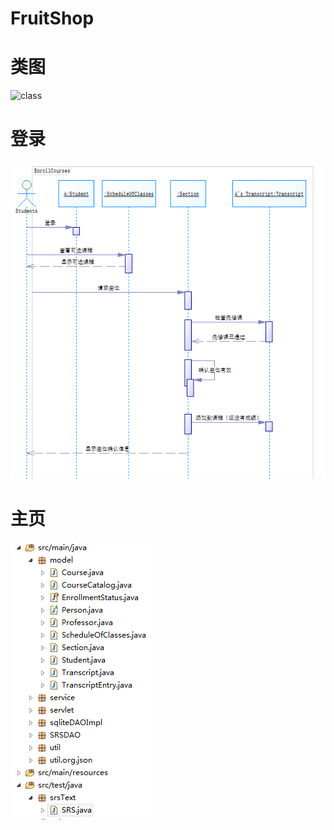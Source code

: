 # FruitShop
# 类图
![class](https://github.com/Rutabaga1/SRS/blob/master/picture/class1.jpg)
# 登录
![login](https://github.com/Rutabaga1/SRS/blob/master/picture/Sequence1.PNG)
# 主页
![index](https://github.com/Rutabaga1/SRS/blob/master/picture/construction1.PNG)
